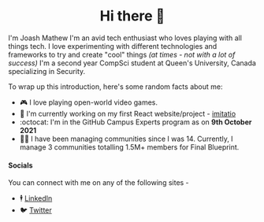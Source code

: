 <h1 align="center">Hi there 👋</h1>

I'm Joash Mathew
I'm an avid tech enthusiast who loves playing with all things tech. I love experimenting with different technologies and frameworks to try and create "cool" things <em>(at times - not with a lot of success)</em>
I'm a second year CompSci student at Queen's University, Canada specializing in Security.

To wrap up this introduction, here's some random facts about me:
- 🎮 I love playing open-world video games.
- 🔭 I'm currently working on my first React website/project - [imitatio](https://github.com/JustinOleskii/imitatio)
- :octocat: I'm in the GitHub Campus Experts program as on **9th October 2021** 
- 👨‍💻 I have been managing communities since I was 14. Currently, I manage 3 communities totalling 1.5M+ members for Final Blueprint.

#### Socials
You can connect with me on any of the following sites -
- 🕴️ [LinkedIn](https://linkedin.com/in/joashmathew)
- 🐦 [Twitter](https://twitter.com/j0ashm)
